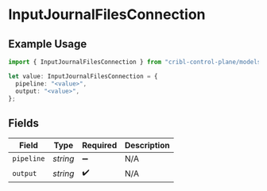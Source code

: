 # InputJournalFilesConnection

## Example Usage

```typescript
import { InputJournalFilesConnection } from "cribl-control-plane/models";

let value: InputJournalFilesConnection = {
  pipeline: "<value>",
  output: "<value>",
};
```

## Fields

| Field              | Type               | Required           | Description        |
| ------------------ | ------------------ | ------------------ | ------------------ |
| `pipeline`         | *string*           | :heavy_minus_sign: | N/A                |
| `output`           | *string*           | :heavy_check_mark: | N/A                |